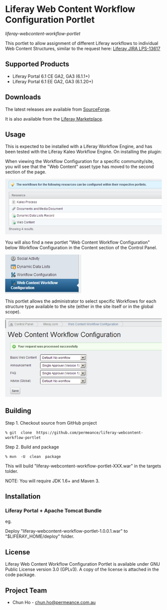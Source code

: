 # Liferay Web Content Workflow Configuration Portlet

*liferay-webcontent-workflow-portlet*

This portlet to allow assignment of different Liferay workflows to individual Web Content Structures, similar to the request here: [Liferay JIRA LPS-13617](https://issues.liferay.com/browse/LPS-13617 "LPS-13617")


## Supported Products

* Liferay Portal 6.1 CE GA2, GA3 (6.1.1+)
* Liferay Portal 6.1 EE GA2, GA3 (6.1.20+)


## Downloads

The latest releases are available from [SourceForge](http://sourceforge.net/projects/permeance-apps/files/liferay-web-content-workflow-configuration/ "Liferay Web Content Workflow Configuration Portlet").

It is also available from the [Liferay Marketplace](http://www.liferay.com/marketplace/-/mp/application/25619448 "Liferay Web Content Workflow Configuration Portlet").


## Usage

This is expected to be installed with a Liferay Workflow Engine, and has been tested with the Liferay Kaleo Workflow Engine. On installing the plugin:

When viewing the Workflow Configuration for a specific community/site, you will see that the "Web Content" asset type has moved to the second section of the page.

![Workflow Configuration](/doc/images/wcwfp3.PNG "Workflow Configuration")

You will also find a new portlet "Web Content Workflow Configuration" below Workflow Configuration in the Content section of the Control Panel.

![Control Panel](/doc/images/wcwfp1.PNG "Control Panel")

This portlet allows the administrator to select specific Workflows for each structure type available to the site (either in the site itself or in the global scope).

![Web Content Workflow Configuration](/doc/images/wcwfp2.PNG "Web Content Workflow Configuration")

## Building

Step 1. Checkout source from GitHub project

    % git  clone  https://github.com/permeance/liferay-webcontent-workflow-portlet

Step 2. Build and package

    % mvn  -U  clean  package

This will build "liferay-webcontent-workflow-portlet-XXX.war" in the targets tolder.

NOTE: You will require JDK 1.6+ and Maven 3.


## Installation

### Liferay Portal + Apache Tomcat Bundle

eg.

Deploy "liferay-webcontent-workflow-portlet-1.0.0.1.war" to "$LIFERAY_HOME/deploy" folder.

## License

Liferay Web Content Workflow Configuration Portlet is available under GNU Public License version 3.0 (GPLv3). A copy of the license is attached in the code package.

## Project Team

* Chun Ho - chun.ho@permeance.com.au

